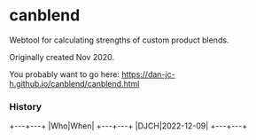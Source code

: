 # canblend

Webtool for calculating strengths of custom product blends.

Originally created Nov 2020.

You probably want to go here: <https://dan-jc-h.github.io/canblend/canblend.html>

### History

+---+---+
|Who|When|
+---+---+
|DJCH|2022-12-09|
+---+---+
